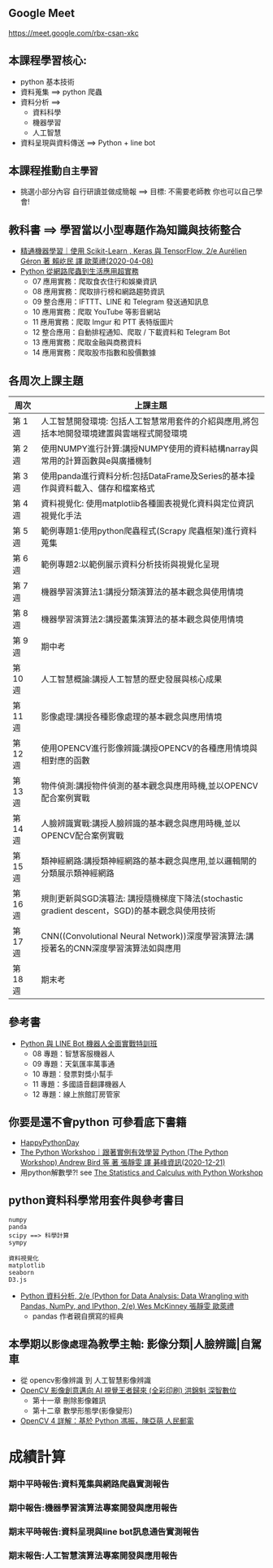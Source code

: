 ## Google Meet

https://meet.google.com/rbx-csan-xkc




## 本課程學習核心: 

- python 基本技術
- 資料蒐集 ==> python 爬蟲
- 資料分析 ==> 
  - 資料科學
  - 機器學習
  - 人工智慧
- 資料呈現與資料傳送 ==> Python + line bot

## 本課程推動`自主學習` 
- 挑選小部分內容 自行研讀並做成簡報 ==> 目標: 不需要老師教  你也可以自己學會!

## 教科書 ==> 學習當以小型專題作為知識與技術整合
- [精通機器學習｜使用 Scikit-Learn , Keras 與 TensorFlow, 2/e Aurélien Géron 著 賴屹民 譯 歐萊禮(2020-04-08)](https://www.tenlong.com.tw/products/9789865024345?list_name=srh)
- [Python 從網路爬蟲到生活應用超實務](https://www.books.com.tw/products/0010877656)
  - 07 應用實務：爬取食衣住行和娛樂資訊
  - 08 應用實務：爬取排行榜和網路趨勢資訊
  - 09 整合應用：IFTTT、LINE 和 Telegram 發送通知訊息
  - 10 應用實務：爬取 YouTube 等影音網站
  - 11 應用實務：爬取 Imgur 和 PTT 表特版圖片
  - 12 整合應用：自動排程通知、爬取 / 下載資料和 Telegram Bot
  - 13 應用實務：爬取金融與商務資料
  - 14 應用實務：爬取股市指數和股價數據

## 各周次上課主題
|  周次 | 上課主題|
| -----| --------|
|第 1 週|人工智慧開發環境: 包括人工智慧常用套件的介紹與應用,將包括本地開發環境建置與雲端程式開發環境|
|第 2 週|使用NUMPY進行計算:講授NUMPY使用的資料結構narray與常用的計算函數與e與廣播機制|
|第 3 週|使用panda進行資料分析:包括DataFrame及Series的基本操作與資料載入、儲存和檔案格式|
|第 4 週|資料視覺化: 使用matplotlib各種圖表視覺化資料與定位資訊視覺化手法|
|第 5 週|範例專題1:使用python爬蟲程式(Scrapy 爬蟲框架)進行資料蒐集|
|第 6 週|範例專題2:以範例展示資料分析技術與視覺化呈現|
|第 7 週|機器學習演算法1:講授分類演算法的基本觀念與使用情境|
|第 8 週|機器學習演算法2:講授叢集演算法的基本觀念與使用情境|
|第 9 週|期中考|
|第 10 週|人工智慧概論:講授人工智慧的歷史發展與核心成果|
|第 11 週|影像處理:講授各種影像處理的基本觀念與應用情境|
|第 12 週|使用OPENCV進行影像辨識:講授OPENCV的各種應用情境與相對應的函數|
|第 13 週|物件偵測:講授物件偵測的基本觀念與應用時機,並以OPENCV配合案例實戰|
|第 14 週|人臉辨識實戰:講授人臉辨識的基本觀念與應用時機,並以OPENCV配合案例實戰|
|第 15 週|類神經網路:講授類神經網路的基本觀念與應用,並以邏輯閘的分類展示類神經網路|
|第 16 週|規則更新與SGD演篹法: 講授隨機梯度下降法(stochastic gradient descent，SGD)的基本觀念與使用技術|
|第 17 週|CNN((Convolutional Neural Network))深度學習演算法:講授著名的CNN深度學習演算法如與應用|
|第 18 週|期末考|

## 參考書 

- [Python 與 LINE Bot 機器人全面實戰特訓班](https://www.books.com.tw/products/0010830739)
  - 08 專題：智慧客服機器人
  - 09 專題：天氣匯率萬事通
  - 10 專題：發票對獎小幫手
  - 11 專題：多國語音翻譯機器人
  - 12 專題：線上旅館訂房管家


## 你要是還不會python 可參看底下書籍
- [HappyPythonDay](https://github.com/MyFirstSecurity2020/HappyPythonDay)
- [The Python Workshop｜跟著實例有效學習 Python (The Python Workshop) Andrew Bird 等 著 張靜雯 譯  碁峰資訊(2020-12-21)](https://www.tenlong.com.tw/products/9789865026608?list_name=srh)
- 用python解數學?! see [The Statistics and Calculus with Python Workshop](https://www.packtpub.com/product/the-statistics-and-calculus-with-python-workshop/9781800209763)

## python資料科學常用套件與參考書目
```
numpy
panda
scipy ==> 科學計算
sympy

資料視覺化
matplotlib
seaborn
D3.js
```
- [Python 資料分析, 2/e (Python for Data Analysis: Data Wrangling with Pandas, NumPy, and IPython, 2/e)  Wes McKinney 張靜雯 歐萊禮](https://www.tenlong.com.tw/products/9789864769254?list_name=rd)
  - pandas 作者親自撰寫的經典 

## 本學期以`影像處理`為教學主軸: 影像分類|人臉辨識|自駕車 
- 從 opencv影像辨識 到 人工智慧影像辨識
- [OpenCV 影像創意邁向 AI 視覺王者歸來 (全彩印刷) 洪錦魁  深智數位](https://www.tenlong.com.tw/products/9789860776782?list_name=srh)
  - 第十一章 刪除影像雜訊
  - 第十二章 數學形態學(影像變形)
- [OpenCV 4 詳解：基於 Python   馮振，陳亞萌  人民郵電](https://www.tenlong.com.tw/products/9787115566034?list_name=srh)

# 成績計算

### 期中平時報告:資料蒐集與網路爬蟲實測報告
### 期中報告:機器學習演算法專案開發與應用報告
### 期末平時報告:資料呈現與line bot訊息通告實測報告
### 期末報告:人工智慧演算法專案開發與應用報告
